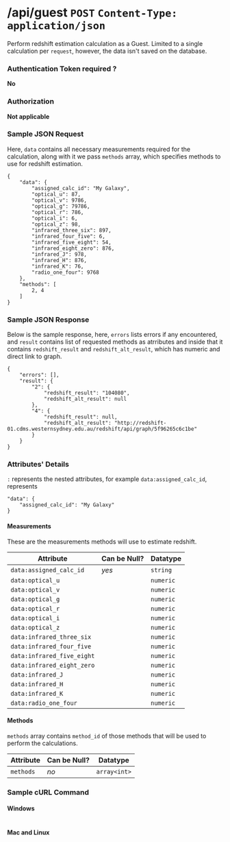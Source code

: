 # /api/guest `POST` `Content-Type: application/json`
Perform redshift estimation calculation as a Guest. Limited to a single calculation per `request`, however, the data isn't saved on the database.

### Authentication Token required ?
**No**

### Authorization
**Not applicable**

### Sample JSON Request
Here, `data` contains all necessary measurements required for the calculation, along with it we pass `methods` array, which specifies methods to use for redshift estimation.
```
{
    "data": {
        "assigned_calc_id": "My Galaxy",
        "optical_u": 87,
        "optical_v": 9786,
        "optical_g": 79786,
        "optical_r": 786,
        "optical_i": 6,
        "optical_z": 98,
        "infrared_three_six": 897,
        "infrared_four_five": 6,
        "infrared_five_eight": 54,
        "infrared_eight_zero": 876,
        "infrared_J": 978,
        "infrared_H": 876,
        "infrared_K": 76,
        "radio_one_four": 9768
    },
    "methods": [
        2, 4
    ]
}
```

### Sample JSON Response
Below is the sample response, here, `errors` lists errors if any encountered, and `result` contains list of requested methods as atrributes and inside that it contains `redshift_result` and `redshift_alt_result`, which has numeric and direct link to graph.
```
{
    "errors": [],
    "result": {
        "2": {
            "redshift_result": "104080",
            "redshift_alt_result": null
        },
        "4": {
            "redshift_result": null,
            "redshift_alt_result": "http://redshift-01.cdms.westernsydney.edu.au/redshift/api/graph/5f96265c6c1be"
        }
    }
}
```

### Attributes' Details
`:` represents the nested attributes, for example `data:assigned_calc_id`, represents
```
"data": {
    "assigned_calc_id": "My Galaxy"   
}
```

#### Measurements
These are the measurements methods will use to estimate redshift.

| Attribute | Can be Null? | Datatype |
|-----------|--------------|----------|
| `data:assigned_calc_id` | *yes* | `string` |
| `data:optical_u` |  | `numeric` |
| `data:optical_v` |  | `numeric` |
| `data:optical_g` |  | `numeric` |
| `data:optical_r` |  | `numeric` |
| `data:optical_i` |  | `numeric` |
| `data:optical_z` |  | `numeric` |
| `data:infrared_three_six` |  | `numeric` |
| `data:infrared_four_five` |  | `numeric` |
| `data:infrared_five_eight` | | `numeric` |
| `data:infrared_eight_zero` | | `numeric` |
| `data:infrared_J` |  | `numeric` |
| `data:infrared_H` |  | `numeric` |
| `data:infrared_K` |  | `numeric` |
| `data:radio_one_four` |  | `numeric` |

#### Methods
`methods` array contains `method_id` of those methods that will be used to perform the calculations.

| Attribute | Can be Null? | Datatype |
|-----------|--------------|----------|
| `methods` | *no* | `array<int>` |

### Sample cURL Command

#### Windows
```

```

#### Mac and Linux
```
```